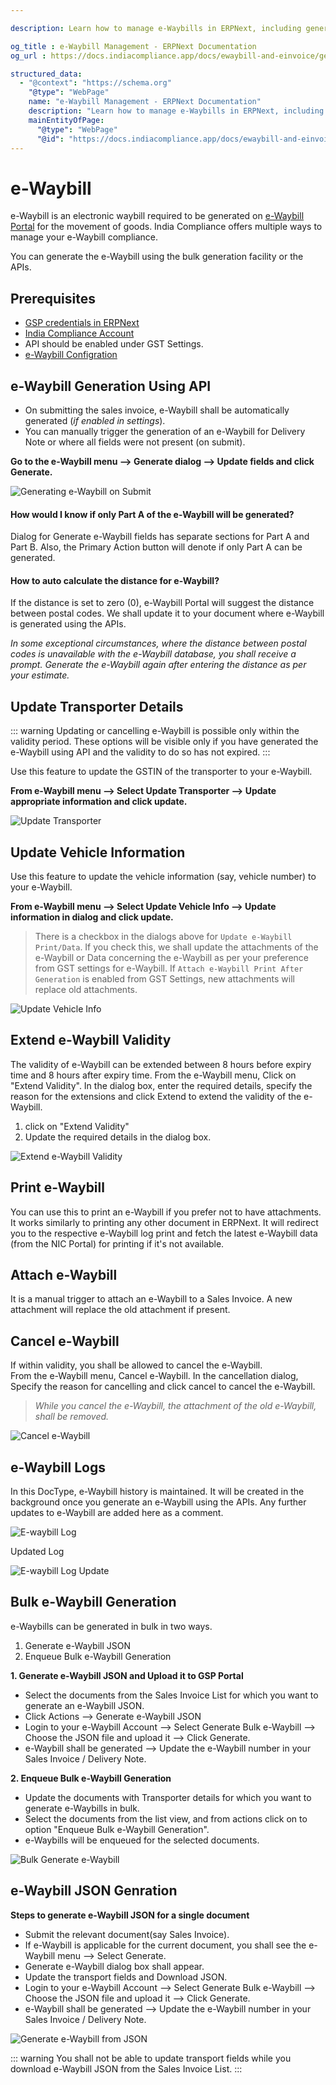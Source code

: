 ```yaml
---

description: Learn how to manage e-Waybills in ERPNext, including generation, updates, extension, cancellation, and bulk operations. Ensure compliance and streamline the movement of goods with e-Waybill features.

og_title : e-Waybill Management - ERPNext Documentation
og_url : https://docs.indiacompliance.app/docs/ewaybill-and-einvoice/generating_e_waybill

structured_data:
  - "@context": "https://schema.org"
    "@type": "WebPage"
    name: "e-Waybill Management - ERPNext Documentation"
    description: "Learn how to manage e-Waybills in ERPNext, including generation, updates, extension, cancellation, and bulk operations. Ensure compliance and streamline the movement of goods with e-Waybill features."
    mainEntityOfPage:
      "@type": "WebPage"
      "@id": "https://docs.indiacompliance.app/docs/ewaybill-and-einvoice/generating_e_waybill"
---
```


# e-Waybill
e-Waybill is an electronic waybill required to be generated on [e-Waybill Portal](https://ewaybillgst.gov.in/) for the movement of goods. India Compliance offers multiple ways to manage your e-Waybill compliance.

You can generate the e-Waybill using the bulk generation facility or the APIs.

## Prerequisites
- [GSP credentials in ERPNext](gst_settings#gsp-credentials)
- [India Compliance Account](../getting-started/india_compliance_account#account-creation)
- API should be enabled under GST Settings.
- [e-Waybill Configration](gst_settings#e-waybill-settings)

## e-Waybill Generation Using API
 
- On submitting the sales invoice, e-Waybill shall be automatically generated (*if enabled in settings*).
- You can manually trigger the generation of an e-Waybill for Delivery Note or where all fields were not present (on submit).

**Go to the e-Waybill menu --> Generate dialog --> Update fields and click Generate.**

![Generating e-Waybill on Submit](./assets/generating_e_waybill.gif)

#### How would I know if only Part A of the e-Waybill will be generated?

Dialog for Generate e-Waybill fields has separate sections for Part A and Part B. Also, the Primary Action button will denote if only Part A can be generated.

#### How to auto calculate the distance for e-Waybill?

If the distance is set to zero (0), e-Waybill Portal will suggest the distance between postal codes. We shall update it to your document where e-Waybill is generated using the APIs.

*In some exceptional circumstances, where the distance between postal codes is unavailable with the e-Waybill database, you shall receive a prompt. Generate the e-Waybill again after entering the distance as per your estimate.*  

## Update Transporter Details

::: warning
Updating or cancelling e-Waybill is possible only within the validity period. These options will be visible only if you have generated the e-Waybill using API and the validity to do so has not expired.
:::

Use this feature to update the GSTIN of the transporter to your e-Waybill.  

**From e-Waybill menu --> Select Update Transporter --> Update appropriate information and click update.**

![Update Transporter](./assets/update_transporter.gif)

## Update Vehicle Information
Use this feature to update the vehicle information (say, vehicle number) to your e-Waybill. 

**From e-Waybill menu --> Select Update Vehicle Info --> Update information in dialog and click update.**

> There is a checkbox in the dialogs above for `Update e-Waybill Print/Data`. If you check this, we shall update the attachments of the e-Waybill or Data concerning the e-Waybill as per your preference from GST settings for e-Waybill. If `Attach e-Waybill Print After Generation` is enabled from GST Settings, new attachments will replace old attachments.
    
![Update Vehicle Info](./assets/update_vehicle_info.gif)

## Extend e-Waybill Validity
The validity of e-Waybill can be extended between 8 hours before expiry time and 8 hours after expiry time.
From the e-Waybill menu, Click on "Extend Validity". In the dialog box, enter the required details, specify the reason for the extensions and click Extend to extend the validity of the e-Waybill.

1. click on "Extend Validity"
2. Update the required details in the dialog box.

![Extend e-Waybill Validity](./assets/extend_e_waybill.gif)

## Print e-Waybill
You can use this to print an e-Waybill if you prefer not to have attachments. It works similarly to printing any other document in ERPNext. It will redirect you to the respective e-Waybill log print and fetch the latest e-Waybill data (from the NIC Portal) for printing if it's not available.

## Attach e-Waybill
It is a manual trigger to attach an e-Waybill to a Sales Invoice. A new attachment will replace the old attachment if present.

## Cancel e-Waybill
If within validity, you shall be allowed to cancel the e-Waybill.  
From the e-Waybill menu, Cancel e-Waybill. In the cancellation dialog, Specify the reason for cancelling and click cancel to cancel the e-Waybill.
>*While you cancel the e-Waybill, the attachment of the old e-Waybill, shall be removed.*
    
![Cancel e-Waybill](./assets/cancel_e_waybill.gif)

## e-Waybill Logs
In this DocType, e-Waybill history is maintained. It will be created in the background once you generate an e-Waybill using the APIs. Any further updates to e-Waybill are added here as a comment.

![E-waybill Log](./assets/e_waybill_log.png)

Updated Log

![E-waybill Log Update](./assets/e_waybill_log_update.png)



## Bulk e-Waybill Generation

e-Waybills can be generated in bulk in two ways. 

1. Generate e-Waybill JSON
2. Enqueue Bulk e-Waybill Generation

**1. Generate e-Waybill JSON and Upload it to GSP Portal**
- Select the documents from the Sales Invoice List for which you want to generate an e-Waybill JSON.
- Click Actions --> Generate e-Waybill JSON
- Login to your e-Waybill Account --> Select Generate Bulk e-Waybill --> Choose the JSON file and upload it --> Click Generate.
- e-Waybill shall be generated --> Update the e-Waybill number in your Sales Invoice / Delivery Note.

<!-- ToDo: Update GIF from Portal -->

**2. Enqueue Bulk e-Waybill Generation**
- Update the documents with Transporter details for which you want to generate e-Waybills in bulk.
- Select the documents from the list view, and from actions click on to option "Enqueue Bulk e-Waybill Generation".
- e-Waybills will be enqueued for the selected documents.

![Bulk Generate e-Waybill](./assets/bulk_e_waybill_generation.gif)

## e-Waybill JSON Genration

**Steps to generate e-Waybill JSON for a single document**

- Submit the relevant document(say Sales Invoice).
- If e-Waybill is applicable for the current document, you shall see the e-Waybill menu --> Select Generate.
- Generate e-Waybill dialog box shall appear.
- Update the transport fields and Download JSON.
- Login to your e-Waybill Account --> Select Generate Bulk e-Waybill --> Choose the JSON file and upload it --> Click Generate.
- e-Waybill shall be generated --> Update the e-Waybill number in your Sales Invoice / Delivery Note.

![Generate e-Waybill from JSON](./assets/generate_e_waybill_from_json.gif)

::: warning
You shall not be able to update transport fields while you download e-Waybill JSON from the Sales Invoice List.
:::
